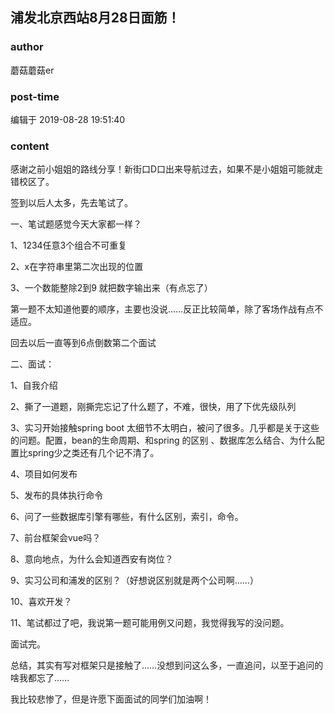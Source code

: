 ## 浦发北京西站8月28日面筋！
### author 
蘑菇蘑菇er
### post-time 

编辑于  2019-08-28 19:51:40
### content 
<div class="post-topic-des nc-post-content">
 <p>
  感谢之前小姐姐的路线分享！新街口D口出来导航过去，如果不是小姐姐可能就走错校区了。
 </p>
 <p>
  签到以后人太多，先去笔试了。
 </p>
 <p>
  一、笔试题感觉今天大家都一样？
 </p>
 <p>
  1、1234任意3个组合不可重复
 </p>
 <p>
  2、x在字符串里第二次出现的位置
 </p>
 <p>
  3、一个数能整除2到9 就把数字输出来（有点忘了）
 </p>
 <p>
  第一题不太知道他要的顺序，主要也没说……反正比较简单，除了客场作战有点不适应。
 </p>
 <p>
  回去以后一直等到6点倒数第二个面试
 </p>
 <p>
  二、面试：
 </p>
 <p>
  1、自我介绍
 </p>
 <p>
  2、撕了一道题，刚撕完忘记了什么题了，不难，很快，用了下优先级队列
 </p>
 <p>
  3、实习开始接触spring boot 太细节不太明白，被问了很多。几乎都是关于这些的问题。配置，bean的生命周期、和spring 的区别 、数据库怎么结合、为什么配置比spring少之类还有几个记不清了。
 </p>
 <p>
  4、项目如何发布
 </p>
 <p>
  5、发布的具体执行命令
 </p>
 <p>
  6、问了一些数据库引擎有哪些，有什么区别，索引，命令。
 </p>
 <p>
  7、前台框架会vue吗？
 </p>
 <p>
  8、意向地点，为什么会知道西安有岗位？
 </p>
 <p>
  9、实习公司和浦发的区别？（好想说区别就是两个公司啊……）
 </p>
 <p>
  10、喜欢开发？
 </p>
 <p>
  11、笔试都过了吧，我说第一题可能用例又问题，我觉得我写的没问题。
 </p>
 <p>
  面试完。
 </p>
 <p>
  总结，其实有写对框架只是接触了……没想到问这么多，一直追问，以至于追问的啥我都忘了……
 </p>
 <p>
  我比较悲惨了，但是许愿下面面试的同学们加油啊！
 </p>
 <p>
  <br/>
 </p>
</div>
